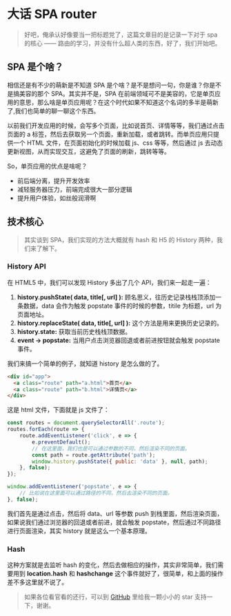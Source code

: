 # 大话 SPA router

> 好吧，俺承认好像要当一把标题党了，这篇文章目的是记录一下对于 spa 的核心 —— 路由的学习，并没有什么超人类的东西，好了，我们开始吧。

## SPA 是个啥？

相信还是有不少的萌新是不知道 SPA 是个啥？是不是想问一句，你是谁？你是不是搞美容的那个 SPA。其实并不是，SPA 在前端领域可不是美容的，它是单页应用的意思，那么啥是单页应用呢？在这个时代如果不知道这个名词的多半是萌新了,我们也简单的聊一聊这个东西。

以前我们开发应用的时候，会写多个页面，比如说首页、详情等等，我们通过点击页面的 a 标签，然后去获取另一个页面，重新加载，或者跳转。而单页应用只提供一个 HTML 文件，在页面初始化的时候加载 js、css 等等，然后通过 js 去动态更新视图，从而实现交互，这避免了页面的刷新，跳转等等。

So，单页应用的优点是啥呢？

- 前后端分离，提升开发效率
- 减轻服务器压力，前端完成很大一部分逻辑
- 提升用户体验，如丝般润滑啊

## 技术核心

> 其实谈到 SPA，我们实现的方法大概就有 hash 和 H5 的 History 两种，我们来了解下。

### History API

在 HTML5 中，我们可以发现 History 多出了几个 API，我们来一起走一遍：

1. __history.pushState( data, title[, url] ):__ 顾名思义，往历史记录栈栈顶添加一条数据，data 会作为触发 popstate 事件的时候的参数，titile 为标题，url 为页面地址。
2. __history.replaceState( data, title[, url] ):__ 这个方法是用来更换历史记录的。
3. __history.state:__ 获取当前历史栈栈顶数据。
4. __event -> popstate:__ 当用户点击浏览器回退或者前进按钮就会触发 popstate 事件。

我们来搞一个简单的例子，就知道 history 是怎么做的了。

```html
<div id="app">
  <a class="route" path="a.html">首页</a>
  <a class="route" path="b.html">详情页</a>
</div>
```

这是 html 文件，下面就是 js 文件了：

```js
const routes = document.querySelectorAll('.route');
routes.forEach(route => {
    route.addEventListener('click', e => {
        e.preventDefault();
        // 在这里面，我们也是可以通过参数的不同，然后渲染不同的页面。
        const path = route.getAttribute('path');
        window.history.pushState({ public: 'data' }, null, path);
    }, false);
});

window.addEventListener('popstate', e => {
    // 比如说在这里面可以通过路径的不同，然后去渲染不同的页面。
}, false);
```

我们首先是通过点击，然后将 data、url 等参数 push 到栈里面，然后渲染页面，如果说我们通过浏览器的回退或者前进，就会触发 popstate，然后通过不同路径进行页面渲染，其实 history 就是这么一个基本原理。

### Hash

这种方案就是去监听 hash 的变化，然后去做相应的操作，其实非常简单，我们需要用到 __location.hash__ 和 __hashchange__ 这个事件就好了，很简单，和上面的操作差不多这里就不说了。

> 如果各位看官看的还行，可以到 [GitHub](https://github.com/balancelove/readingNotes) 里给我一颗小小的 star 支持一下，谢谢。
